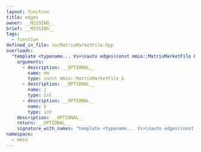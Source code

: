 ```yaml
---
layout: function
title: edges
owner: __MISSING__
brief: __MISSING__
tags:
  - function
defined_in_file: io/MatrixMarketFile.hpp
overloads:
  "template <typename... Vs>\nauto edges(const mmio::MatrixMarketFile &, int, int)":
    arguments:
      - description: __OPTIONAL__
        name: mm
        type: const mmio::MatrixMarketFile &
      - description: __OPTIONAL__
        name: j
        type: int
      - description: __OPTIONAL__
        name: k
        type: int
    description: __OPTIONAL__
    return: __OPTIONAL__
    signature_with_names: "template <typename... Vs>\nauto edges(const mmio::MatrixMarketFile & mm, int j, int k)"
namespace:
  - mmio
---
```


```{index} MatrixMarketFile::edges
```
